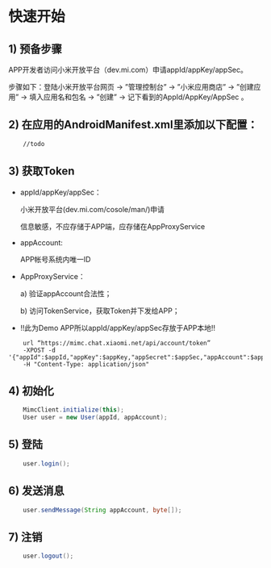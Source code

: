 快速开始
===

## 1) 预备步骤

 APP开发者访问小米开放平台（dev.mi.com）申请appId/appKey/appSec。
 
 步骤如下：登陆小米开放平台网页 -> ”管理控制台” -> ”小米应用商店” -> ”创建应用” ->  填入应用名和包名 -> ”创建” -> 记下看到的AppId/AppKey/AppSec 。

## 2) 在应用的AndroidManifest.xml里添加以下配置：

``` xml
    //todo
```

## 3) 获取Token

+ appId/appKey/appSec：

  小米开放平台(dev.mi.com/cosole/man/)申请
  
  信息敏感，不应存储于APP端，应存储在AppProxyService
  
+ appAccount:

  APP帐号系统内唯一ID
  
+ AppProxyService：

  a) 验证appAccount合法性；
  
  b) 访问TokenService，获取Token并下发给APP；
  
+ !!此为Demo APP所以appId/appKey/appSec存放于APP本地!!
```
    url “https://mimc.chat.xiaomi.net/api/account/token”
    -XPOST -d '{"appId":$appId,"appKey":$appKey,"appSecret":$appSec,"appAccount":$appAccount}' 
    -H "Content-Type: application/json"
```

## 4) 初始化

``` java 
    MimcClient.initialize(this);
    User user = new User(appId, appAccount);
```

## 5) 登陆

``` java 
    user.login();
```

## 6) 发送消息

``` java 
    user.sendMessage(String appAccount, byte[]);
```

## 7) 注销

``` java 
    user.logout();
```

